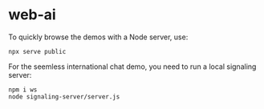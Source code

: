 # web-ai

To quickly browse the demos with a Node server, use:

`npx serve public` 


For the seemless international chat demo, you need to run a local signaling server:
```
npm i ws
node signaling-server/server.js
```